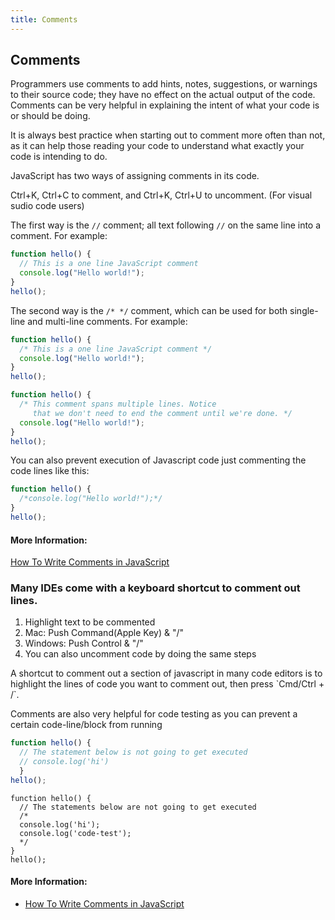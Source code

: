 ```yaml
---
title: Comments
---
```


## Comments

Programmers use comments to add hints, notes, suggestions, or warnings to their source code; they have no effect on the actual output of the code. Comments can be very helpful in explaining the intent of what your code is or should be doing.

It is always best practice when starting out to comment more often than not, as it can help those reading your code to understand what exactly your code is intending to do.

JavaScript has two ways of assigning comments in its code.

Ctrl+K, Ctrl+C to comment, and Ctrl+K, Ctrl+U to uncomment. (For visual sudio code users)

The first way is the `//` comment; all text following `//` on the same line into a comment. For example:

```javascript
function hello() {
  // This is a one line JavaScript comment
  console.log("Hello world!");
}
hello();
```

The second way is the `/* */` comment, which can be used for both single-line and multi-line comments. For example:

```javascript
function hello() {
  /* This is a one line JavaScript comment */
  console.log("Hello world!");
}
hello();
```

```javascript
function hello() {
  /* This comment spans multiple lines. Notice
     that we don't need to end the comment until we're done. */
  console.log("Hello world!");
}
hello();
```

You can also prevent execution of Javascript code just commenting the code lines like this:
```javascript
function hello() {
  /*console.log("Hello world!");*/
}
hello();
```
#### More Information:
<a href='https://www.digitalocean.com/community/tutorials/how-to-write-comments-in-javascript' target='_blank' rel='nofollow'>How To Write Comments in JavaScript</a>
<h3>Many IDEs come with a keyboard shortcut to comment out lines. </h3>
<ol>
  <li>Highlight text to be commented</li>
  <li>Mac: Push Command(Apple Key) & "/"</li>
  <li>Windows: Push Control & "/"</li>
  <li>You can also uncomment code by doing the same steps</li>
</ol>
A shortcut to comment out a section of javascript in many code editors is to highlight the lines of code you want to comment out, then press `Cmd/Ctrl + /`.

Comments are also very helpful for code testing as you can prevent a certain code-line/block from running

```javascript
function hello() {
  // The statement below is not going to get executed
  // console.log('hi')
  }
hello();
```

```
function hello() {
  // The statements below are not going to get executed
  /*
  console.log('hi');
  console.log('code-test');
  */
}
hello();
```

#### More Information:
* <a href='https://www.digitalocean.com/community/tutorials/how-to-write-comments-in-javascript' target='_blank' rel='nofollow'>How To Write Comments in JavaScript</a>
